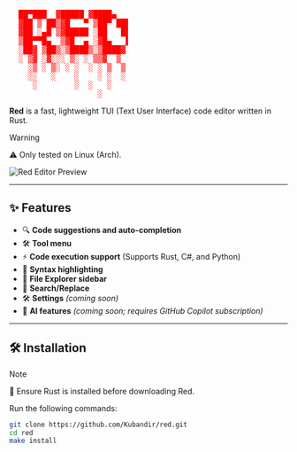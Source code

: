 <pre style="color: red; font-family: monospace;">
  ██▀███  ▓█████ ▓████▄
  ▓██ ▒ ██▒▓█   ▀ ▒██▀ ██▌
  ▓██ ░▄█ ▒▓█████ ░██   █▌
  ▒██▀▀█▄  ▒▓█  ▄ ░▓█▄   ▌
  ░██▓ ▒██▒░▒████▒░▒████▓
  ░ ▒▓ ░▓░░░ ▒░ ░ ▒▒▓  ▒
    ░▒ ░ ▒░ ░ ░  ░ ░ ▒  ▒
    ░░   ░    ░    ░ ░  ░
     ░        ░  ░   ░
                   ░
</pre>

**Red** is a fast, lightweight TUI (Text User Interface) code editor written in Rust.  

> [!WARNING]  
> ⚠️ Only tested on Linux (Arch).  

![Red Editor Preview](https://github.com/user-attachments/assets/69c4e71f-69d0-4287-9434-71148241ab51)  

---

## ✨ Features  

- 🔍 **Code suggestions and auto-completion**  
- 🛠️ **Tool menu**  
- ⚡ **Code execution support** (Supports Rust, C#, and Python)  
- 🎨 **Syntax highlighting**  
- 📂 **File Explorer sidebar**  
- 🔄 **Search/Replace**  
- 🛠️ **Settings** *(coming soon)*  
- 🤖 **AI features** *(coming soon; requires GitHub Copilot subscription)*  

---

## 🛠️ Installation  

> [!NOTE]  
> 🧰 Ensure Rust is installed before downloading Red.  

Run the following commands:  

```bash
git clone https://github.com/Kubandir/red.git
cd red
make install
